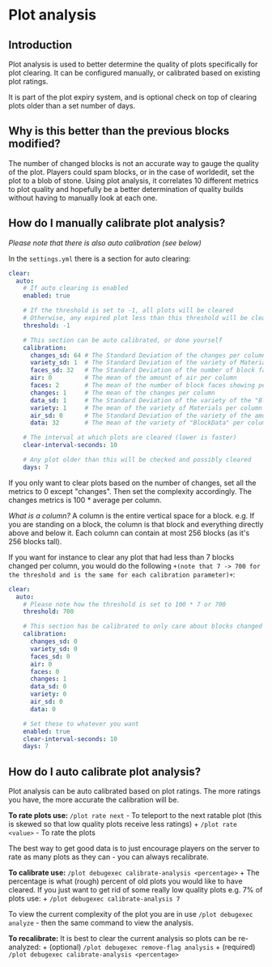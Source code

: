 # Plot analysis

## Introduction

Plot analysis is used to better determine the quality of plots specifically for plot clearing. It can be configured manually, or calibrated based on existing plot ratings.

It is part of the plot expiry system, and is optional check on top of clearing plots older than a set number of days.

## Why is this better than the previous blocks modified?

The number of changed blocks is not an accurate way to gauge the quality of the plot. Players could spam blocks, or in the case of worldedit, set the plot to a blob of stone. Using plot analysis, it correlates 10 different metrics to plot quality and hopefully be a better determination of quality builds without having to manually look at each one.

## How do I manually calibrate plot analysis?

_Please note that there is also auto calibration (see below)_

In the `settings.yml` there is a section for auto clearing:

```yaml
clear:
  auto:
    # If auto clearing is enabled
    enabled: true

    # If the threshold is set to -1, all plots will be cleared
    # Otherwise, any expired plot less than this threshold will be cleared
    threshold: -1

    # This section can be auto calibrated, or done yourself
    calibration:
      changes_sd: 64 # The Standard Deviation of the changes per column
      variety_sd: 1  # The Standard Deviation of the variety of Materials per column
      faces_sd: 32   # The Standard Deviation of the number of block faces showing per column
      air: 0         # The mean of the amount of air per column
      faces: 2       # The mean of the number of block faces showing per column
      changes: 1     # The mean of the changes per column
      data_sd: 1     # The Standard Deviation of the variety of the "BlockData" per column
      variety: 1     # The mean of the variety of Materials per column
      air_sd: 0      # The Standard Deviation of the variety of the amount of air per column
      data: 32       # The mean of the variety of "BlockData" per column

    # The interval at which plots are cleared (lower is faster)
    clear-interval-seconds: 10

    # Any plot older than this will be checked and possibly cleared
    days: 7
```

If you only want to clear plots based on the number of changes, set all the metrics to 0 except "changes". Then set the complexity accordingly. The changes metrics is 100 * average per column.

*What is a column?*
A column is the entire vertical space for a block. e.g. If you are standing on a block, the column is that block and everything directly above and below it. Each column can contain at most 256 blocks (as it's 256 blocks tall).

If you want for instance to clear any plot that had less than 7 blocks changed per column, you would do the following `+(note that 7 -> 700 for the threshold and is the same for each calibration parameter)+`:

```yaml
clear:
  auto:
    # Please note how the threshold is set to 100 * 7 or 700
    threshold: 700

    # This section has be calibrated to only care about blocks changed
    calibration:
      changes_sd: 0
      variety_sd: 0
      faces_sd: 0
      air: 0
      faces: 0
      changes: 1
      data_sd: 0
      variety: 0
      air_sd: 0
      data: 0

    # Set these to whatever you want
    enabled: true
    clear-interval-seconds: 10
    days: 7
```

## How do I auto calibrate plot analysis?

Plot analysis can be auto calibrated based on plot ratings. The more ratings you have, the more accurate the calibration will be.

**To rate plots use:**
`/plot rate next` - To teleport to the next ratable plot (this is skewed so that low quality plots receive less ratings)  +
`/plot rate <value>` - To rate the plots

The best way to get good data is to just encourage players on the server to rate as many plots as they can - you can always recalibrate.

**To calibrate use:**
`/plot debugexec calibrate-analysis <percentage>`  +
The percentage is what (rough) percent of old plots you would like to have cleared. If you just want to get rid of some really low quality plots e.g. 7% of plots use:   +
`/plot debugexec calibrate-analysis 7`

To view the current complexity of the plot you are in use `/plot debugexec analyze` - then the same command to view the analysis.

**To recalibrate:**
It is best to clear the current analysis so plots can be re-analyzed:  +
(optional) `/plot debugexec remove-flag analysis`  +
(required) `/plot debugexec calibrate-analysis <percentage>`
